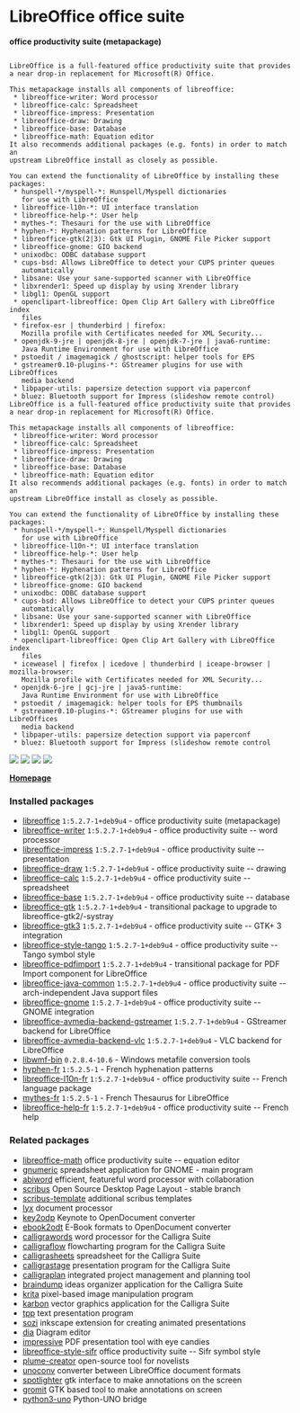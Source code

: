 # LibreOffice office suite

__office productivity suite (metapackage)__

```

LibreOffice is a full-featured office productivity suite that provides
a near drop-in replacement for Microsoft(R) Office.

This metapackage installs all components of libreoffice:
 * libreoffice-writer: Word processor
 * libreoffice-calc: Spreadsheet
 * libreoffice-impress: Presentation
 * libreoffice-draw: Drawing
 * libreoffice-base: Database
 * libreoffice-math: Equation editor
It also recommends additional packages (e.g. fonts) in order to match an
upstream LibreOffice install as closely as possible.

You can extend the functionality of LibreOffice by installing these
packages:
 * hunspell-*/myspell-*: Hunspell/Myspell dictionaries
   for use with LibreOffice
 * libreoffice-l10n-*: UI interface translation
 * libreoffice-help-*: User help
 * mythes-*: Thesauri for the use with LibreOffice
 * hyphen-*: Hyphenation patterns for LibreOffice
 * libreoffice-gtk(2|3): Gtk UI Plugin, GNOME File Picker support
 * libreoffice-gnome: GIO backend
 * unixodbc: ODBC database support
 * cups-bsd: Allows LibreOffice to detect your CUPS printer queues
   automatically
 * libsane: Use your sane-supported scanner with LibreOffice
 * libxrender1: Speed up display by using Xrender library
 * libgl1: OpenGL support
 * openclipart-libreoffice: Open Clip Art Gallery with LibreOffice index
   files
 * firefox-esr | thunderbird | firefox:
   Mozilla profile with Certificates needed for XML Security...
 * openjdk-9-jre | openjdk-8-jre | openjdk-7-jre | java6-runtime:
   Java Runtime Environment for use with LibreOffice
 * pstoedit / imagemagick / ghostscript: helper tools for EPS
 * gstreamer0.10-plugins-*: GStreamer plugins for use with LibreOffices
   media backend
 * libpaper-utils: papersize detection support via paperconf
 * bluez: Bluetooth support for Impress (slideshow remote control)
LibreOffice is a full-featured office productivity suite that provides
a near drop-in replacement for Microsoft(R) Office.

This metapackage installs all components of libreoffice:
 * libreoffice-writer: Word processor
 * libreoffice-calc: Spreadsheet
 * libreoffice-impress: Presentation
 * libreoffice-draw: Drawing
 * libreoffice-base: Database
 * libreoffice-math: Equation editor
It also recommends additional packages (e.g. fonts) in order to match an
upstream LibreOffice install as closely as possible.

You can extend the functionality of LibreOffice by installing these
packages:
 * hunspell-*/myspell-*: Hunspell/Myspell dictionaries
   for use with LibreOffice
 * libreoffice-l10n-*: UI interface translation
 * libreoffice-help-*: User help
 * mythes-*: Thesauri for the use with LibreOffice
 * hyphen-*: Hyphenation patterns for LibreOffice
 * libreoffice-gtk(2|3): Gtk UI Plugin, GNOME File Picker support
 * libreoffice-gnome: GIO backend
 * unixodbc: ODBC database support
 * cups-bsd: Allows LibreOffice to detect your CUPS printer queues
   automatically
 * libsane: Use your sane-supported scanner with LibreOffice
 * libxrender1: Speed up display by using Xrender library
 * libgl1: OpenGL support
 * openclipart-libreoffice: Open Clip Art Gallery with LibreOffice index
   files
 * iceweasel | firefox | icedove | thunderbird | iceape-browser | mozilla-browser:
   Mozilla profile with Certificates needed for XML Security...
 * openjdk-6-jre | gcj-jre | java5-runtime:
   Java Runtime Environment for use with LibreOffice
 * pstoedit / imagemagick: helper tools for EPS thumbnails
 * gstreamer0.10-plugins-*: GStreamer plugins for use with LibreOffices
   media backend
 * libpaper-utils: papersize detection support via paperconf
 * bluez: Bluetooth support for Impress (slideshow remote control

```

[![](https://screenshots.debian.net/thumbnail-with-version/libreoffice-writer/9001)](https://screenshots.debian.net/screenshot-with-version/libreoffice-writer/9001)
[![](https://screenshots.debian.net/thumbnail-with-version/libreoffice-calc/9001)](https://screenshots.debian.net/screenshot-with-version/libreoffice-calc/9001)
[![](https://screenshots.debian.net/thumbnail-with-version/libreoffice-draw/9001)](https://screenshots.debian.net/screenshot-with-version/libreoffice-draw/9001)
[![](https://screenshots.debian.net/thumbnail-with-version/libreoffice-impress/9001)](https://screenshots.debian.net/screenshot-with-version/libreoffice-impress/9001)



**[Homepage](http://www.libreoffice.org)**

### Installed packages

* [libreoffice](https://packages.debian.org/stretch/libreoffice) `1:5.2.7-1+deb9u4` - office productivity suite (metapackage)
* [libreoffice-writer](https://packages.debian.org/stretch/libreoffice-writer) `1:5.2.7-1+deb9u4` - office productivity suite -- word processor
* [libreoffice-impress](https://packages.debian.org/stretch/libreoffice-impress) `1:5.2.7-1+deb9u4` - office productivity suite -- presentation
* [libreoffice-draw](https://packages.debian.org/stretch/libreoffice-draw) `1:5.2.7-1+deb9u4` - office productivity suite -- drawing
* [libreoffice-calc](https://packages.debian.org/stretch/libreoffice-calc) `1:5.2.7-1+deb9u4` - office productivity suite -- spreadsheet
* [libreoffice-base](https://packages.debian.org/stretch/libreoffice-base) `1:5.2.7-1+deb9u4` - office productivity suite -- database
* [libreoffice-gtk](https://packages.debian.org/stretch/libreoffice-gtk) `1:5.2.7-1+deb9u4` - transitional package to upgrade to libreoffice-gtk2/-systray
* [libreoffice-gtk3](https://packages.debian.org/stretch/libreoffice-gtk3) `1:5.2.7-1+deb9u4` - office productivity suite -- GTK+ 3 integration
* [libreoffice-style-tango](https://packages.debian.org/stretch/libreoffice-style-tango) `1:5.2.7-1+deb9u4` - office productivity suite -- Tango symbol style
* [libreoffice-pdfimport](https://packages.debian.org/stretch/libreoffice-pdfimport) `1:5.2.7-1+deb9u4` - transitional package for PDF Import component for LibreOffice
* [libreoffice-java-common](https://packages.debian.org/stretch/libreoffice-java-common) `1:5.2.7-1+deb9u4` - office productivity suite -- arch-independent Java support files
* [libreoffice-gnome](https://packages.debian.org/stretch/libreoffice-gnome) `1:5.2.7-1+deb9u4` - office productivity suite -- GNOME integration
* [libreoffice-avmedia-backend-gstreamer](https://packages.debian.org/stretch/libreoffice-avmedia-backend-gstreamer) `1:5.2.7-1+deb9u4` - GStreamer backend for LibreOffice
* [libreoffice-avmedia-backend-vlc](https://packages.debian.org/stretch/libreoffice-avmedia-backend-vlc) `1:5.2.7-1+deb9u4` - VLC backend for LibreOffice
* [libwmf-bin](https://packages.debian.org/stretch/libwmf-bin) `0.2.8.4-10.6` - Windows metafile conversion tools
* [hyphen-fr](https://packages.debian.org/stretch/hyphen-fr) `1:5.2.5-1` - French hyphenation patterns
* [libreoffice-l10n-fr](https://packages.debian.org/stretch/libreoffice-l10n-fr) `1:5.2.7-1+deb9u4` - office productivity suite -- French language package
* [mythes-fr](https://packages.debian.org/stretch/mythes-fr) `1:5.2.5-1` - French Thesaurus for LibreOffice
* [libreoffice-help-fr](https://packages.debian.org/stretch/libreoffice-help-fr) `1:5.2.7-1+deb9u4` - office productivity suite -- French help

### Related packages

 * [libreoffice-math](https://packages.debian.org/stretch/libreoffice-math) office productivity suite -- equation editor
 * [gnumeric](https://packages.debian.org/stretch/gnumeric) spreadsheet application for GNOME - main program
 * [abiword](https://packages.debian.org/stretch/abiword) efficient, featureful word processor with collaboration
 * [scribus](https://packages.debian.org/stretch/scribus) Open Source Desktop Page Layout - stable branch
 * [scribus-template](https://packages.debian.org/stretch/scribus-template) additional scribus templates
 * [lyx](https://packages.debian.org/stretch/lyx) document processor
 * [key2odp](https://packages.debian.org/stretch/key2odp) Keynote to OpenDocument converter
 * [ebook2odt](https://packages.debian.org/stretch/ebook2odt) E-Book formats to OpenDocument converter
 * [calligrawords](https://packages.debian.org/stretch/calligrawords) word processor for the Calligra Suite
 * [calligraflow](https://packages.debian.org/stretch/calligraflow) flowcharting program for the Calligra Suite
 * [calligrasheets](https://packages.debian.org/stretch/calligrasheets) spreadsheet for the Calligra Suite
 * [calligrastage](https://packages.debian.org/stretch/calligrastage) presentation program for the Calligra Suite
 * [calligraplan](https://packages.debian.org/stretch/calligraplan) integrated project management and planning tool
 * [braindump](https://packages.debian.org/stretch/braindump) ideas organizer application for the Calligra Suite
 * [krita](https://packages.debian.org/stretch/krita) pixel-based image manipulation program
 * [karbon](https://packages.debian.org/stretch/karbon) vector graphics application for the Calligra Suite
 * [tpp](https://packages.debian.org/stretch/tpp) text presentation program
 * [sozi](https://packages.debian.org/stretch/sozi) inkscape extension for creating animated presentations
 * [dia](https://packages.debian.org/stretch/dia) Diagram editor
 * [impressive](https://packages.debian.org/stretch/impressive) PDF presentation tool with eye candies
 * [libreoffice-style-sifr](https://packages.debian.org/stretch/libreoffice-style-sifr) office productivity suite -- Sifr symbol style
 * [plume-creator](https://packages.debian.org/stretch/plume-creator) open-source tool for novelists
 * [unoconv](https://packages.debian.org/stretch/unoconv) converter between LibreOffice document formats
 * [spotlighter](https://packages.debian.org/stretch/spotlighter) gtk interface to make annotations on the screen
 * [gromit](https://packages.debian.org/stretch/gromit) GTK based tool to make annotations on screen
 * [python3-uno](https://packages.debian.org/stretch/python3-uno) Python-UNO bridge
